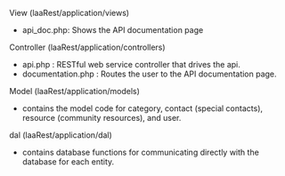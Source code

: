 View (laaRest/application/views)
- api_doc.php: Shows the API documentation page 

Controller (laaRest/application/controllers)
- api.php : RESTful web service controller that drives the api.
- documentation.php : Routes the user to the API documentation page.

Model (laaRest/application/models)
- contains the model code for category, contact (special contacts), resource (community resources), and user.

dal (laaRest/application/dal)
- contains database functions for communicating directly with the database for each entity.

